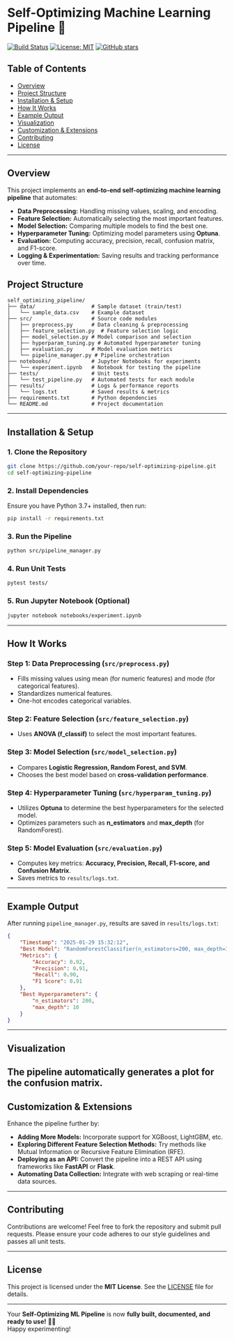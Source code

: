 # Self-Optimizing Machine Learning Pipeline 🚀

[![Build Status](https://img.shields.io/badge/build-passing-brightgreen.svg)](https://github.com/your-repo/self-optimizing-pipeline)
[![License: MIT](https://img.shields.io/badge/License-MIT-yellow.svg)](LICENSE)
[![GitHub stars](https://img.shields.io/github/stars/your-repo/self-optimizing-pipeline.svg)](https://github.com/your-repo/self-optimizing-pipeline/stargazers)

## Table of Contents
- [Overview](#overview)
- [Project Structure](#project-structure)
- [Installation & Setup](#installation--setup)
- [How It Works](#how-it-works)
- [Example Output](#example-output)
- [Visualization](#visualization)
- [Customization & Extensions](#customization--extensions)
- [Contributing](#contributing)
- [License](#license)

---

## Overview
This project implements an **end-to-end self-optimizing machine learning pipeline** that automates:

- **Data Preprocessing:** Handling missing values, scaling, and encoding.
- **Feature Selection:** Automatically selecting the most important features.
- **Model Selection:** Comparing multiple models to find the best one.
- **Hyperparameter Tuning:** Optimizing model parameters using **Optuna**.
- **Evaluation:** Computing accuracy, precision, recall, confusion matrix, and F1-score.
- **Logging & Experimentation:** Saving results and tracking performance over time.


## Project Structure
```
self_optimizing_pipeline/
├── data/                  # Sample dataset (train/test)
│   └── sample_data.csv    # Example dataset
├── src/                   # Source code modules
│   ├── preprocess.py      # Data cleaning & preprocessing
│   ├── feature_selection.py  # Feature selection logic
│   ├── model_selection.py # Model comparison and selection
│   ├── hyperparam_tuning.py # Automated hyperparameter tuning
│   ├── evaluation.py      # Model evaluation metrics
│   └── pipeline_manager.py # Pipeline orchestration
├── notebooks/             # Jupyter Notebooks for experiments
│   └── experiment.ipynb   # Notebook for testing the pipeline
├── tests/                 # Unit tests
│   └── test_pipeline.py   # Automated tests for each module
├── results/               # Logs & performance reports
│   └── logs.txt           # Saved results & metrics
├── requirements.txt       # Python dependencies
└── README.md              # Project documentation
```

---

## Installation & Setup

### 1. Clone the Repository
```bash
git clone https://github.com/your-repo/self-optimizing-pipeline.git
cd self-optimizing-pipeline
```

### 2. Install Dependencies
Ensure you have Python 3.7+ installed, then run:
```bash
pip install -r requirements.txt
```

### 3. Run the Pipeline
```bash
python src/pipeline_manager.py
```

### 4. Run Unit Tests
```bash
pytest tests/
```

### 5. Run Jupyter Notebook (Optional)
```bash
jupyter notebook notebooks/experiment.ipynb
```

---

## How It Works

### Step 1: Data Preprocessing (`src/preprocess.py`)
- Fills missing values using mean (for numeric features) and mode (for categorical features).
- Standardizes numerical features.
- One-hot encodes categorical variables.

### Step 2: Feature Selection (`src/feature_selection.py`)
- Uses **ANOVA (f_classif)** to select the most important features.

### Step 3: Model Selection (`src/model_selection.py`)
- Compares **Logistic Regression, Random Forest, and SVM**.
- Chooses the best model based on **cross-validation performance**.

### Step 4: Hyperparameter Tuning (`src/hyperparam_tuning.py`)
- Utilizes **Optuna** to determine the best hyperparameters for the selected model.
- Optimizes parameters such as **n_estimators** and **max_depth** (for RandomForest).

### Step 5: Model Evaluation (`src/evaluation.py`)
- Computes key metrics: **Accuracy, Precision, Recall, F1-score, and Confusion Matrix**.
- Saves metrics to `results/logs.txt`.

---

## Example Output

After running `pipeline_manager.py`, results are saved in `results/logs.txt`:

```json
{
    "Timestamp": "2025-01-29 15:32:12",
    "Best Model": "RandomForestClassifier(n_estimators=200, max_depth=10)",
    "Metrics": {
        "Accuracy": 0.92,
        "Precision": 0.91,
        "Recall": 0.90,
        "F1 Score": 0.91
    },
    "Best Hyperparameters": {
        "n_estimators": 200,
        "max_depth": 10
    }
}
```

---

## Visualization

The pipeline automatically generates a plot for the **confusion matrix**.
---

## Customization & Extensions

Enhance the pipeline further by:

- **Adding More Models:** Incorporate support for XGBoost, LightGBM, etc.
- **Exploring Different Feature Selection Methods:** Try methods like Mutual Information or Recursive Feature Elimination (RFE).
- **Deploying as an API:** Convert the pipeline into a REST API using frameworks like **FastAPI** or **Flask**.
- **Automating Data Collection:** Integrate with web scraping or real-time data sources.

---

## Contributing

Contributions are welcome! Feel free to fork the repository and submit pull requests. Please ensure your code adheres to our style guidelines and passes all unit tests.

---

## License

This project is licensed under the **MIT License**. See the [LICENSE](LICENSE) file for details.

---

Your **Self-Optimizing ML Pipeline** is now **fully built, documented, and ready to use!** 🚀🔥  
Happy experimenting!
```
